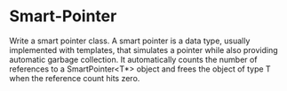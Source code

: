 # Smart-Pointer
Write a smart pointer class. A smart pointer is a data type, usually implemented with
templates, that simulates a pointer while also providing automatic garbage collection. It automatically counts the number of references to a SmartPointer<T*> object and frees the object of type
T when the reference count hits zero. 
